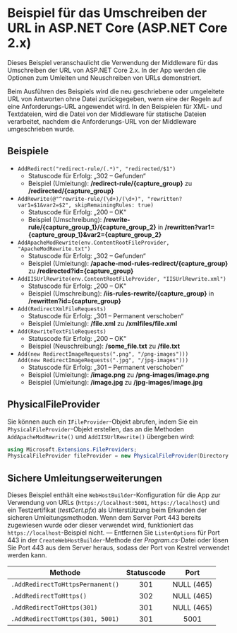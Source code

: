 # <a name="aspnet-core-url-rewriting-sample-aspnet-core-2x"></a>Beispiel für das Umschreiben der URL in ASP.NET Core (ASP.NET Core 2.x)

Dieses Beispiel veranschaulicht die Verwendung der Middleware für das Umschreiben der URL von ASP.NET Core 2.x. In der App werden die Optionen zum Umleiten und Neuschreiben von URLs demonstriert.

Beim Ausführen des Beispiels wird die neu geschriebene oder umgeleitete URL von Antworten ohne Datei zurückgegeben, wenn eine der Regeln auf eine Anforderungs-URL angewendet wird. In den Beispielen für XML- und Textdateien, wird die Datei von der Middleware für statische Dateien verarbeitet, nachdem die Anforderungs-URL von der Middleware umgeschrieben wurde.

## <a name="examples-in-this-sample"></a>Beispiele

* `AddRedirect("redirect-rule/(.*)", "redirected/$1")`
  - Statuscode für Erfolg: „302 – Gefunden“
  - Beispiel (Umleitung): **/redirect-rule/{capture_group}** zu **/redirected/{capture_group}**
* `AddRewrite(@"^rewrite-rule/(\d+)/(\d+)", "rewritten?var1=$1&var2=$2", skipRemainingRules: true)`
  - Statuscode für Erfolg: „200 – OK“
  - Beispiel (Umschreibung): **/rewrite-rule/{capture_group_1}/{capture_group_2}** in **/rewritten?var1={capture_group_1}&var2={capture_group_2}**
* `AddApacheModRewrite(env.ContentRootFileProvider, "ApacheModRewrite.txt")`
  - Statuscode für Erfolg: „302 – Gefunden“
  - Beispiel (Umleitung): **/apache-mod-rules-redirect/{capture_group}** zu **/redirected?id={capture_group}**
* `AddIISUrlRewrite(env.ContentRootFileProvider, "IISUrlRewrite.xml")`
  - Statuscode für Erfolg: „200 – OK“
  - Beispiel (Umschreibung): **/iis-rules-rewrite/{capture_group}** in **/rewritten?id={capture_group}**
* `Add(RedirectXmlFileRequests)`
  - Statuscode für Erfolg: „301 – Permanent verschoben“
  - Beispiel (Umleitung): **/file.xml** zu **/xmlfiles/file.xml**
* `Add(RewriteTextFileRequests)`
  - Statuscode für Erfolg: „200 – OK“
  - Beispiel (Neuschreibung): **/some_file.txt** zu **/file.txt**
* `Add(new RedirectImageRequests(".png", "/png-images")))`<br>`Add(new RedirectImageRequests(".jpg", "/jpg-images")))`
  - Statuscode für Erfolg: „301 – Permanent verschoben“
  - Beispiel (Umleitung): **/image.png** zu **/png-images/image.png**
  - Beispiel (Umleitung): **/image.jpg** zu **/jpg-images/image.jpg**

## <a name="use-a-physicalfileprovider"></a>PhysicalFileProvider

Sie können auch ein `IFileProvider`-Objekt abrufen, indem Sie ein `PhysicalFileProvider`-Objekt erstellen, das an die Methoden `AddApacheModRewrite()` und `AddIISUrlRewrite()` übergeben wird:

```csharp
using Microsoft.Extensions.FileProviders;
PhysicalFileProvider fileProvider = new PhysicalFileProvider(Directory.GetCurrentDirectory());
```

## <a name="secure-redirection-extensions"></a>Sichere Umleitungserweiterungen

Dieses Beispiel enthält eine `WebHostBuilder`-Konfiguration für die App zur Verwendung von URLs (`https://localhost:5001`, `https://localhost`) und ein Testzertifikat (*testCert.pfx*) als Unterstützung beim Erkunden der sicheren Umleitungsmethoden. Wenn dem Server Port 443 bereits zugewiesen wurde oder dieser verwendet wird, funktioniert das `https://localhost`-Beispiel nicht. &mdash; Entfernen Sie `ListenOptions` für Port 443 in der `CreateWebHostBuilder`-Methode der *Program.cs*-Datei oder lösen Sie Port 443 aus dem Server heraus, sodass der Port von Kestrel verwendet werden kann.

| Methode                           | Statuscode |    Port    |
| -------------------------------- | :---------: | :--------: |
| `.AddRedirectToHttpsPermanent()` |     301     | NULL (465) |
| `.AddRedirectToHttps()`          |     302     | NULL (465) |
| `.AddRedirectToHttps(301)`       |     301     | NULL (465) |
| `.AddRedirectToHttps(301, 5001)` |     301     |    5001    |
